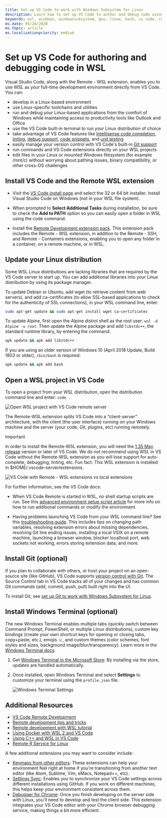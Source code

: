 ```yaml
---
title: Set up VS Code to work with Windows Subsystem for Linux
description: Learn how to set up VS Code to author and debug code using the Windows Subsystem for Linux.
keywords: wsl, windows, windowssubsystem, gnu, linux, bash, vs code, remote extension, debug, path, visual studio
ms.date: 05/28/2020
ms.topic: article
ms.localizationpriority: medium
---
```


# Set up VS Code for authoring and debugging code in WSL

Visual Studio Code, along with the Remote - WSL extension, enables you to use WSL as your full-time development environment directly from VS Code. You can:

* develop in a Linux-based environment
* use Linux-specific toolchains and utilities
* run and debug your Linux-based applications from the comfort of Windows while maintaining access to productivity tools like Outlook and Office
* use the VS Code built-in terminal to run your Linux distribution of choice
* take advantage of VS Code features like [Intellisense code completion](https://code.visualstudio.com/docs/editor/intellisense), [linting](https://code.visualstudio.com/docs/python/linting), [debug support](https://code.visualstudio.com/docs/nodejs/nodejs-debugging), [code snippets](https://code.visualstudio.com/docs/editor/userdefinedsnippets), and [unit testing](https://code.visualstudio.com/docs/python/testing)
* easily manage your version control with VS Code's built-in [Git support](https://code.visualstudio.com/docs/editor/versioncontrol#_git-support)
* run commands and VS Code extensions directly on your WSL projects
* edit files in your Linux or mounted Windows filesystem (for example /mnt/c) without worrying about pathing issues, binary compatibility, or other cross-OS challenges

## Install VS Code and the Remote WSL extension

* Visit the [VS Code install page](https://code.visualstudio.com/download) and select the 32 or 64 bit installer. Install Visual Studio Code on Windows (not in your WSL file system).

* When prompted to **Select Additional Tasks** during installation, be sure to check the **Add to PATH** option so you can easily open a folder in WSL using the code command.

* Install the [Remote Development extension pack](https://marketplace.visualstudio.com/items?itemName=ms-vscode-remote.vscode-remote-extensionpack). This extension pack includes the Remote - WSL extension, in addition to the Remote - SSH, and Remote - Containers extensions, enabling you to open any folder in a container, on a remote machine, or in WSL.

## Update your Linux distribution

Some WSL Linux distributions are lacking libraries that are required by the VS Code server to start up. You can add additional libraries into your Linux distribution by using its package manager.

To update Debian or Ubuntu, add wget (to retrieve content from web servers), and add ca-certificates (to allow SSL-based applications to check for the authenticity of SSL connections), in your WSL command line, enter:

```bash
sudo apt-get update && sudo apt-get install wget ca-certificates
```

To update Alpine, first open the Alpine distrol shell as the root user: `wsl -d Alpine -u root`. Then update the Alpine package and add `libstdc++`, the standard runtime library, by entering the command:

```bash
apk update && apk add libstdc++
```

If you are using an older version of Windows 10 (April 2018 Update, Build 1803 or older), `/bin/bash` is required:

```bash
apk update && apk add bash
```

## Open a WSL project in VS Code

To open a project from your WSL distribution, open the distribution command line and enter: `code .`

![Open WSL project with VS Code remote server](/media/wsl-open-vs-code.gif)

The Remote-WSL extension splits VS Code into a “client-server” architecture, with the client (the user interface) running on your Windows machine and the server (your code, Git, plugins, etc) running remotely.

> [!IMPORTANT]
> In order to install the Remote-WSL extension, you will need the [1.35 May release](https://code.visualstudio.com/updates/v1_35) version or later of VS Code. We do not recommend using WSL in VS Code without the Remote-WSL extension as you will lose support for auto-complete, debugging, linting, etc. Fun fact: This WSL extension is installed in $HOME/.vscode-server/extensions.

![VS Code with Remote - WSL extensions vs local extensions](/media/vscode-remote-wsl-extensions.png)

For further information, see the VS Code docs:

* When VS Code Remote is started in WSL, no shell startup scripts are run. See this [advanced environment setup script article](https://code.visualstudio.com/docs/remote/wsl#_advanced-environment-setup-script) for more info on how to run additional commands or modify the environment.

* Having problems launching VS Code from your WSL command line? See this [troubleshooting guide](https://code.visualstudio.com/docs/remote/troubleshooting#_fixing-problems-with-the-code-command-not-working). This includes tips on changing path variables, resolving extension errors about missing dependencies, resolving Git line ending issues, installing a local VSIX on a remote machine, launching a browser window, blocker localhost port, web sockets not working, errors storing extension data, and more.

## Install Git (optional)

If you plan to collaborate with others, or host your project on an open-source site (like GitHub), VS Code supports [version control with Git](https://code.visualstudio.com/docs/editor/versioncontrol#_git-support). The Source Control tab in VS Code tracks all of your changes and has common Git commands (add, commit, push, pull) built right into the UI.

To install Git, see [set up Git to work with Windows Subsystem for Linux](./wsl-git.md).

## Install Windows Terminal (optional)

The new Windows Terminal enables multiple tabs (quickly switch between Command Prompt, PowerShell, or multiple Linux distributions), custom key bindings (create your own shortcut keys for opening or closing tabs, copy+paste, etc.), emojis ☺, and custom themes (color schemes, font styles and sizes, background image/blur/transparency). Learn more in the [Windows Terminal docs](https://docs.microsoft.com/windows/terminal).

1. Get [Windows Terminal in the Microsoft Store](https://www.microsoft.com/store/apps/9n0dx20hk701): By installing via the store, updates are handled automatically.

2. Once installed, open Windows Terminal and select **Settings** to customize your terminal using the `profile.json` file.

    ![Windows Terminal Settings](../images/windows-terminal-settings.png)

## Additional Resources

* [VS Code Remote Development](https://code.visualstudio.com/docs/remote/remote-overview)
* [Remote development tips and tricks](https://code.visualstudio.com/docs/remote/troubleshooting)
* [Remote development with WSL tutorial](https://code.visualstudio.com/remote-tutorials/wsl/getting-started)
* [Using Docker with WSL 2 and VS Code](https://code.visualstudio.com/blogs/2020/03/02/docker-in-wsl2)
* [Using C++ and WSL in VS Code](https://code.visualstudio.com/docs/cpp/config-wsl)
* [Remote R Service for Linux](https://docs.microsoft.com/visualstudio/rtvs/setting-up-remote-r-service-on-linux?view=vs-2017)

A few additional extensions you may want to consider include:

* [Keymaps from other editors](https://marketplace.visualstudio.com/search?target=VSCode&category=Keymaps&sortBy=Downloads): These extensions can help your environment feel right at home if you're transitioning from another text editor (like Atom, Sublime, Vim, eMacs, Notepad++, etc).
* [Settings Sync](https://marketplace.visualstudio.com/items?itemName=Shan.code-settings-sync): Enables you to synchronize your VS Code settings across different installations using GitHub. If you work on different machines, this helps keep your environment consistent across them.
* [Debugger for Chrome](https://code.visualstudio.com/blogs/2016/02/23/introducing-chrome-debugger-for-vs-code): Once you finish developing on the server side with Linux, you'll need to develop and test the client side. This extension integrates your VS Code editor with your Chrome browser debugging service, making things a bit more efficient.

